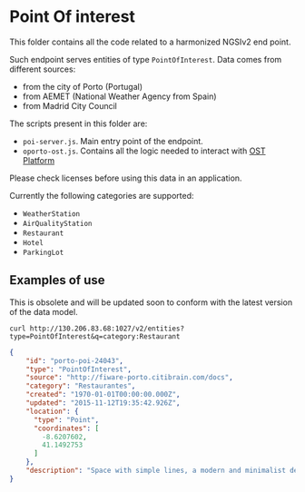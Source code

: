 # Point Of interest

This folder contains all the code related to a harmonized NGSIv2 end point.

Such endpoint serves entities of type `PointOfInterest`. Data comes from different sources:

* from the city of Porto (Portugal)
* from AEMET (National Weather Agency from Spain)
* from Madrid City Council

The scripts present in this folder are:

* `poi-server.js`. Main entry point of the endpoint.
* `oporto-ost.js`. Contains all the logic needed to interact with [OST Platform](https://www.ost.pt/)

Please check licenses before using this data in an application. 

Currently the following categories are supported:

* ```WeatherStation```
* ```AirQualityStation```
* ```Restaurant```
* ```Hotel```
* ```ParkingLot```

## Examples of use

This is obsolete and will be updated soon to conform with the latest version of the data model. 

```
curl http://130.206.83.68:1027/v2/entities?type=PointOfInterest&q=category:Restaurant
```

```json
{
    "id": "porto-poi-24043",
    "type": "PointOfInterest",
    "source": "http://fiware-porto.citibrain.com/docs",
    "category": "Restaurantes",
    "created": "1970-01-01T00:00:00.000Z",
    "updated": "2015-11-12T19:35:42.926Z",
    "location": {
      "type": "Point",
      "coordinates": [
        -8.6207602,
        41.1492753
      ]
    },
    "description": "Space with simple lines, a modern and minimalist decor ... "
}
```

